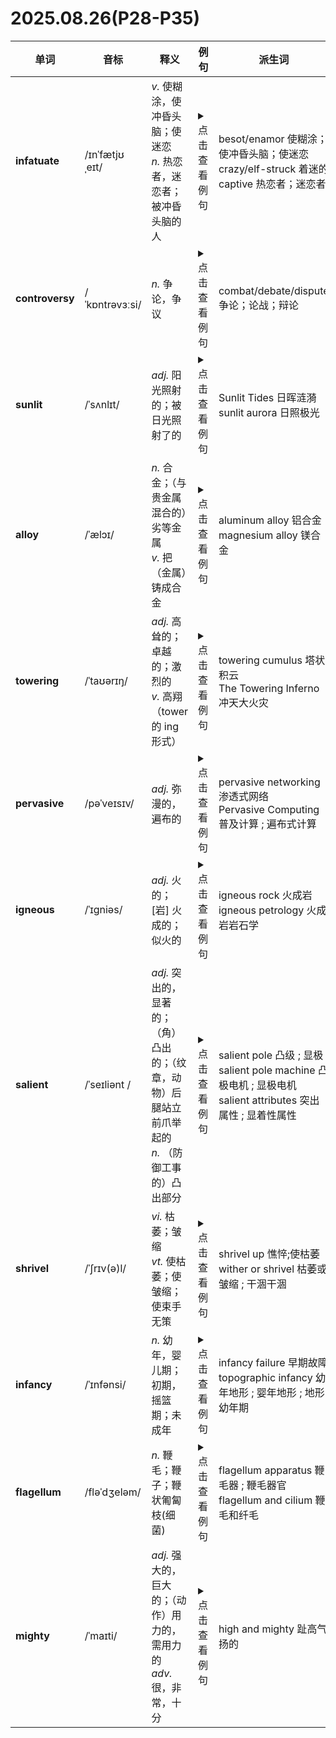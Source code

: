 <!DOCTYPE html>
<html lang="en">
<head>
    <meta charset="UTF-8">
</head>
<body>
<h1>2025.08.26(P28-P35)</h1>
<table>
    <thead>
    <tr>
        <th>单词</th>
        <th>音标</th>
        <th>释义</th>
        <th>例句</th>
        <th>派生词</th>
    </tr>
    </thead>
    <tr>
        <td><strong>infatuate</strong></td>
        <td>/ɪnˈfætjʊˌeɪt/</td>
        <td><i>v.</i> 使糊涂，使冲昏头脑；使迷恋<br><i>n.</i> 热恋者，迷恋者；被冲昏头脑的人</td>
        <td>
            <details>
                <summary>点击查看例句</summary>
                <p> </p>
                <p>Those are the toys that <b>infatuate</b> children.</p>
                <p>这是些使孩子们愚蠢的玩具。</p>
            </details>
        </td>
        <td>besot/enamor 使糊涂；使冲昏头脑；使迷恋<br>crazy/elf-struck 着迷的<br>captive 热恋者；迷恋者</td>
    </tr>
    <tr>
        <td><strong>controversy</strong></td>
        <td>/ˈkɒntrəvɜːsi/</td>
        <td><i>n.</i> 争论，争议</td>
        <td>
            <details>
                <summary>点击查看例句</summary>
                <p> </p>
                <p>The issue engendered <b>controversy</b>.</p>
                <p>这个问题引起了争论。</p>
            </details>
        </td>
        <td>combat/debate/dispute 争论；论战；辩论</td>
    </tr>
    <tr>
        <td><strong>sunlit</strong></td>
        <td>/ˈsʌnlɪt/</td>
        <td><i>adj.</i> 阳光照射的；被日光照射了的</td>
        <td>
            <details>
                <summary>点击查看例句</summary>
                <p> </p>
                <p>Iceburgs are graceful,stately,inspiring in calm,<b>sunlit</b> seas</p>
                <p>在阳光照射的平静海洋上,冰山优雅壮观,令人鼓舞</p>
            </details>
        </td>
        <td>Sunlit Tides 日晖涟漪<br>sunlit aurora 日照极光</td>
    </tr>
    <tr>
        <td><strong>alloy</strong></td>
        <td>/ˈælɔɪ/</td>
        <td><i>n.</i> 合金；（与贵金属混合的）劣等金属<br><i>v.</i> 把（金属）铸成合金</td>
        <td>
            <details>
                <summary>点击查看例句</summary>
                <p> </p>
                <p>Brass is an <b>alloy</b> of copper and zinc.</p>
                <p>黄铜是铜锌合金。</p>
            </details>
        </td>
        <td>aluminum alloy 铝合金<br>magnesium alloy 镁合金</td>
    </tr>
    <tr>
        <td><strong>towering</strong></td>
        <td>/ˈtaʊərɪŋ/</td>
        <td><i>adj.</i> 高耸的；卓越的；激烈的<br><i>v.</i> 高翔（tower 的 ing 形式）</td>
        <td>
            <details>
                <summary>点击查看例句</summary>
                <p> </p>
                <p>Seen from afar, its towering buildings beckon the visitor in.</p>
                <p>远远望去，它的高耸建筑就像在召唤游客。</p>
            </details>
        </td>
        <td>towering cumulus 塔状积云<br>The Towering Inferno 冲天大火灾</td>
    </tr>
    <tr>
        <td><strong>pervasive</strong></td>
        <td>/pəˈveɪsɪv/</td>
        <td><i>adj.</i> 弥漫的，遍布的</td>
        <td>
            <details>
                <summary>点击查看例句</summary>
                <p> </p>
                <p>The narrowness of this perspective ignores the <b>pervasive</b> recessions and joblessness of the previous decades</p>
                <p>这种狭隘的观点忽略了过去几十年普遍存在的衰退和失业现象。</p>
            </details>
        </td>
        <td>pervasive networking 渗透式网络<br>Pervasive Computing 普及计算 ; 遍布式计算</td>
    </tr>
    <tr>
        <td><strong>igneous</strong></td>
        <td>/ˈɪɡniəs/</td>
        <td><i>adj.</i> 火的；[岩] 火成的；似火的</td>
        <td>
            <details>
                <summary>点击查看例句</summary>
                <p> </p>
                <p>Igneous and metamorphic rocks are more compact, commonly crystalline, and rarely contain spaces between grains.</p>
                <p>火成岩和变质岩比较致密，通常是结晶性的，颗粒之间很少有空隙。</p>
            </details>
        </td>
        <td>igneous rock 火成岩<br>igneous petrology 火成岩岩石学</td>
    </tr>
    <tr>
        <td><strong>salient</strong></td>
        <td>/ˈseɪliənt /</td>
        <td><i>adj.</i> 突出的，显著的；（角）凸出的；（纹章，动物）后腿站立前爪举起的<br><i>n.</i> （防御工事的）凸出部分</td>
        <td>
            <details>
                <summary>点击查看例句</summary>
                <p> </p>
                <p>Economists label the problem "present bias": we are vulnerable to fast, salient stimulation.</p>
                <p>经济学家给这个问题贴上了“当前偏见”的标签：我们很容易受到快速、显著的刺激。</p>
            </details>
        </td>
        <td>salient pole 凸级 ; 显极<br>salient pole machine 凸极电机 ; 显极电机<br>salient attributes 突出属性 ; 显着性属性</td>
    </tr>
    <tr>
        <td><strong>shrivel</strong></td>
        <td>/ˈʃrɪv(ə)l/</td>
        <td><i>vi.</i> 枯萎；皱缩<br><i>vt.</i> 使枯萎；使皱缩；使束手无策</td>
        <td>
            <details>
                <summary>点击查看例句</summary>
                <p> </p>
                <p>With trade barriers in place, the horticulture industry in Kenya will shrivel as quickly as a discarded rose.</p>
                <p>由于贸易壁垒的存在，肯尼亚的园艺产业将会像遗弃的玫瑰一样迅速枯萎。</p>
            </details>
        </td>
        <td>shrivel up 憔悴;使枯萎<br>wither or shrivel 枯萎或皱缩 ; 干涸干涸</td>
    </tr>
    <tr>
        <td><strong>infancy</strong></td>
        <td>/ˈɪnfənsi/</td>
        <td><i>n.</i> 幼年，婴儿期；初期，摇篮期；未成年</td>
        <td>
            <details>
                <summary>点击查看例句</summary>
                <p> </p>
                <p>Works of several historians reveal the moral compromises made by the nation's early leaders and the fragile nature of the country's <b>infancy</b>.</p>
                <p>几位历史学家的著作揭示了这个国家早期领导人在道德上做出的妥协，以及这个国家初期的脆弱本质。</p>
            </details>
        </td>
        <td>infancy failure 早期故障<br>topographic infancy 幼年地形 ; 婴年地形 ; 地形幼年期</td>
    </tr>
    <tr>
        <td><strong>flagellum</strong></td>
        <td>/fləˈdʒeləm/</td>
        <td><i>n.</i> 鞭毛；鞭子；鞭状匍匐枝(细菌)</td>
        <td>
            <details>
                <summary>点击查看例句</summary>
                <p> </p>
                <p>Amphitrichous bacteria have a single <b>flagellum</b> on each of two opposite ends.</p>
                <p>两性细菌在两个相对的末端各有一个鞭毛。</p>
            </details>
        </td>
        <td>flagellum apparatus 鞭毛器 ; 鞭毛器官<br>flagellum and cilium 鞭毛和纤毛</td>
    </tr>
    <tr>
        <td><strong>mighty</strong></td>
        <td>/ˈmaɪti/</td>
        <td><i>adj.</i> 强大的，巨大的；（动作）用力的，需用力的<br><i>adv.</i> 很，非常，十分</td>
        <td>
            <details>
                <summary>点击查看例句</summary>
                <p> </p>
                <p>It's something you'll be <b>mighty</b> proud of.</p>
                <p>这是个你会非常骄傲的事。</p>
            </details>
        </td>
        <td>high and mighty 趾高气扬的</td>
    </tr>
    </tbody>
</table>
